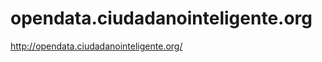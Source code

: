 opendata.ciudadanointeligente.org
=================================

http://opendata.ciudadanointeligente.org/